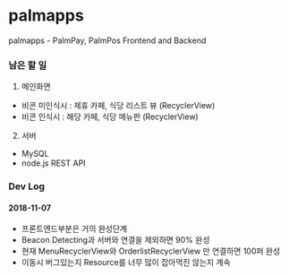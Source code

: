 # palmapps
palmapps - PalmPay, PalmPos Frontend and Backend

### 남은 할 일
1. 메인화면
  - 비콘 미인식시 : 제휴 카페, 식당 리스트 뷰 (RecyclerView)
  - 비콘 인식시 : 해당 카페, 식당 메뉴판 (RecyclerView)

2. 서버
  - MySQL
  - node.js REST API

### Dev Log
#### 2018-11-07
* 프론트엔드부분은 거의 완성단계
* Beacon Detecting과 서버와 연결을 제외하면 90% 완성
* 현재 MenuRecyclerView와 OrderlistRecyclerView 만 연결하면 100퍼 완성
* 이동시 버그있는지 Resource를 너무 많이 잡아먹진 않는지 계속 

